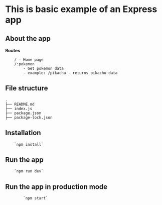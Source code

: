 # This is basic example of an Express app

## About the app

**Routes**
    
        / - Home page
        /:pokemon
            - Get pokemon data
            - example: /pikachu - returns pikachu data


## File structure

    .
    ├── README.md
    ├── index.js
    ├── package.json
    ├── package-lock.json


## Installation
    
        `npm install`


## Run the app

        `npm run dev`

## Run the app in production mode
    
            `npm start`

